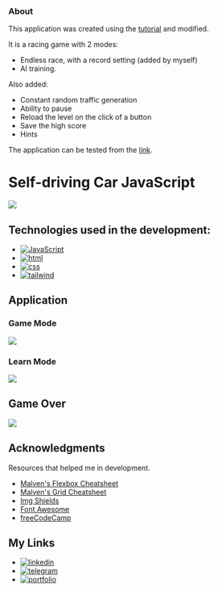 ### About

This application was created using the [tutorial](https://www.youtube.com/watch?v=Rs_rAxEsAvI "tutorial") and modified.

It is a racing game with 2 modes:
- Endless race, with a record setting (added by myself)
- AI training.

Also added:
- Constant random traffic generation
- Ability to pause
- Reload the level on the click of a button
- Save the high score
- Hints

The application can be tested from the [link](https://s1een.github.io/self-driving-car-js/ "link").

# Self-driving Car JavaScript

![](https://senfil.net/uploads/posts/2017-04/senfil.net_1493098836_javascipt.jpg)

## Technologies used in the development:

- [![JavaScript][JavaScript]][JavaScript-url]
- [![html][html]][html-url]
- [![css][css]][css-url]
- [![tailwind][tailwind]][tailwind-url]

## Application
### Game Mode
![](https://i.imgur.com/HCNNmPg.png)
### Learn Mode
![](https://i.imgur.com/drdGe7R.png)
## Game Over
![](https://i.imgur.com/O29YdOf.png)

## Acknowledgments
Resources that helped me in development.

* [Malven's Flexbox Cheatsheet](https://flexbox.malven.co/)
* [Malven's Grid Cheatsheet](https://grid.malven.co/)
* [Img Shields](https://shields.io)
* [Font Awesome](https://fontawesome.com)
* [freeCodeCamp](https://www.freecodecamp.org/)

## My Links

* [![linkedin][linkedin.com]][linkedin-url]
* [![telegram][telegram.com]][telegram-url]
* [![portfolio][portfolio.com]][portfolio-url]
<!-- MARKDOWN LINKS & IMAGES -->
<!-- https://www.markdownguide.org/basic-syntax/#reference-style-links -->
[product-screenshot]: images/main.png
[JavaScript]: https://img.shields.io/badge/JavaScript-20232A?style=for-the-badge&logo=javascript&logoColor=yellow
[JavaScript-url]: https://developer.mozilla.org/ru/docs/Web/JavaScript
[html]: https://img.shields.io/badge/HTML-20232A?style=for-the-badge&logo=html5&logoColor=E34F26
[html-url]: https://developer.mozilla.org/ru/docs/Web/HTML
[css]: https://img.shields.io/badge/CSS-20232A?style=for-the-badge&logo=css3&logoColor=1572B6
[css-url]: https://developer.mozilla.org/ru/docs/Learn/Getting_started_with_the_web/CSS_basics
[tailwind]: https://img.shields.io/badge/Tailwind_CSS-20232A?style=for-the-badge&logo=tailwind-css&logoColor=06B6D4
[tailwind-url]: https://tailwindcss.com/
[linkedin.com]: https://img.shields.io/badge/LinkedIn-20232A?style=for-the-badge&logo=linkedin&logoColor=white
[linkedin-url]: https://www.linkedin.com/in/dmitry-morozov-082288228/
[telegram.com]: https://img.shields.io/badge/Telegram-20232A?style=for-the-badge&logo=telegram&logoColor=white
[telegram-url]: https://t.me/r3ason_why
[portfolio.com]: https://img.shields.io/badge/Portfolio-20232A?style=for-the-badge&logo=github&logoColor=white
[portfolio-url]: https://s1een.github.io/my_cv_site/
